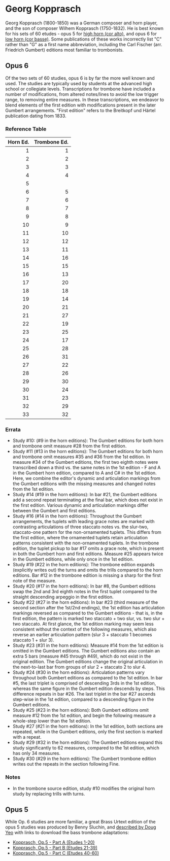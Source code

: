 # Georg Kopprasch

Georg Kopprasch (1800-1850) was a German composer and horn player, and the son of composer Wilhem Kopprasch (1750-1832). He is best known for his sets of 60 etudes -  opus 5 for [high horn (cor alto)](https://imslp.org/wiki/60_Etudes_for_High-Horn%2C_Op.5_(Kopprasch%2C_Georg)), and opus 6 for [low horn (cor basse)](https://imslp.org/wiki/60_Etudes_for_Low-Horn%2C_Op.6_(Kopprasch%2C_Georg)). Some publications of these works incorrectly list "C" rather than "G" as a first name abbreviation, including the Carl Fischer (arr. Friedrich Gumbert) editions most familiar to trombonists.

## Opus 6

Of the two sets of 60 studies, opus 6 is by far the more well known and used. The studies are typically used by students at the advanced high school or collegiate levels. Transcriptions for trombone have included a number of modifications, from altered notes/lines to avoid the low trigger range, to removing entire measures. In these transcriptions, we endeavor to blend elements of the first edition with modifications present in the later Gumbert arrangements. "First edition" refers to the Breitkopf und Härtel publication dating from 1833. 

### Reference Table

| Horn Ed. | Trombone Ed.  |
|---------:|--------------:|
| 1        | 1             |
| 2        | 2             |
| 3        | 3             |
| 4        | 4             |
| 5        |               |
| 6        | 5             |
| 7        | 6             |
| 8        | 7             |
| 9        | 8             |
| 10       | 9             |
| 11       | 10            |
| 12       | 12            |
| 13       | 11            |
| 14       | 16            |
| 15       | 15            |
| 16       | 13            |
| 17       | 20            |
| 18       | 18            |
| 19       | 14            |
| 20       | 21            |
| 21       | 27            |
| 22       | 19            |
| 23       | 25            |
| 24       | 17            |
| 25       | 28            |
| 26       | 31            |
| 27       | 22            |
| 28       | 26            |
| 29       | 30            |
| 30       | 24            |
| 31       | 23            |
| 32       | 29            |
| 33       | 32            |


### Errata

* Study #10: (#9 in the horn editions): The Gumbert editions for both horn and trombone omit measure #28 from the first edition. 
* Study #11 (#13 in the horn editions): The Gumbert editions for both horn and trombone omit measures #35 and #36 from the 1st edition. In measure #34 of the Gumbert editions, the first two eighth notes were transcribed down a third vs. the same notes in the 1st edition - F and A in the Gumbert horn edition, compared to A and C# in the 1st edition. Here, we combine the editor's dynamic and articulation markings from the Gumbert editions with the missing measures and changed notes from the 1st edition. 
* Study #14 (#19 in the horn editions): In bar #21, the Gumbert editions add a second repeat terminating at the final bar, which does not exist in the first edition. Various dynamic and articulation markings differ between the Gumbert and first editions.
* Study #16 (#14 in the horn editions): Throughout the Gumbert arrangements, the tuplets with leading grace notes are marked with contrasting articulations of three staccato notes vs. the slur-two, staccato-one pattern for the non-ornamented tuplets. This differs from the first edition, where the ornamented tuplets retain articulation patterns consistent with the non-ornamented tuplets. In the trombone edition, the tuplet pickup to bar #17 omits a grace note, which is present in both the Gumbert horn and first editions. Measure #25 appears twice in the Gumbert editions, while only once in the 1st edition. 
* Study #19 (#22 in the horn editions): The trombone edition expands (explicitly writes out) the turns and omits the trills compared to the horn editions. Bar #12 in the trombone edition is missing a sharp for the first note of the measure.
* Study #20 (#17 in the horn editions): In bar #8, the Gumbert editions swap the 2nd and 3rd eighth notes in the first tuplet compared to the straight descending arpeggio in the first edition. 
* Study #22 (#27 in the horn editions): In bar #23 (third measure of the second section after the 1st/2nd endings), the 1st edition has articulation markings reversed as compared to the Gumbert editions - that is, in the first edition, the pattern is marked two staccato + two slur, vs. two slur + two staccato. At first glance, the 1st edition marking may seem less consistent without the context of the following measures, which also reverse an earlier articulation pattern (slur 3 + staccato 1 becomes staccato 1 + slur 3). 
* Study #23 (#31 in the horn editions): Measure #14 from the 1st edition is omitted in the Gumbert editions. The Gumbert editions also contain an extra 5 bars (measure #45 through #49), which do not exist in the original edition. The Gumbert editions change the original articulation in the next-to-last bar from groups of slur 2 + staccato 2 to slur 4. 
* Study #24 (#30 in the horn editions): Articulation patterns vary throughout both Gumbert editions as compared to the 1st edition. In bar #5, the last triplet is comprised of descending 3rds in the 1st edition, whereas the same figure in the Gumbert edition descends by steps. This difference repeats in bar #26. The last triplet in the bar #27 ascends step-wise in the 1st edition, compared to a descending figure in the Gumbert editions. 
* Study #25 (#23 in the horn editions): Both Gumbert editions omit measure #12 from the 1st edition, and begin the following measure a whole-step lower than the 1st edition. 
* Study #27 (#21 in the horn editions): In the 1st edition, both sections are repeated, while in the Gumbert editions, only the first section is marked with a repeat. 
* Study #29 (#32 in the horn editions): The Gumbert editions expand this study significantly to 62 measures, compared to the 1st edition, which has only 34 measures. 
* Study #30 (#29 in the horn editions): The Gumbert trombone edition writes out the repeats in the section following Fine. 

### Notes

* In the trombone source edition, study #10 modifies the original horn study by replacing trills with turns. 

## Opus 5

While Op. 6 studies are more familiar, a great Brass Urtext edition of the opus 5 studies was produced by Benny Sluchin, and [described by Doug Yeo](https://yeodoug.com/kopprasch.html) with links to download the bass trombone adaptations: 

* [Kopprasch, Op.5 - Part A (Etudes 1-20)](https://yeodoug.com/publications/kopprasch/Kopp_op5_BB_partA.pdf)
* [Kopprasch, Op.5 - Part B (Etudes 21-39)](https://yeodoug.com/publications/kopprasch/Kopp_op5_BB_partB.pdf)
* [Kopprasch, Op.5 - Part C (Etudes 40-60)](https://yeodoug.com/publications/kopprasch/Kopp_op5_BB_partC.pdf)
